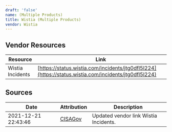 ```yaml
---
draft: 'false'
name: (Multiple Products)
title: Wistia (Multiple Products)
vendor: Wistia
---
```


## Vendor Resources
| Resource | Link |
| --- | --- |
| Wistia Incidents | [https://status.wistia.com/incidents/jtg0dfl5l224](https://status.wistia.com/incidents/jtg0dfl5l224) |



## Sources
| Date | Attribution | Description |
| --- | --- | --- |
| 2021-12-21 22:43:46 | [CISAGov](https://raw.githubusercontent.com/cisagov/log4j-affected-db/develop/README.md) | Updated vendor link Wistia Incidents.  |
